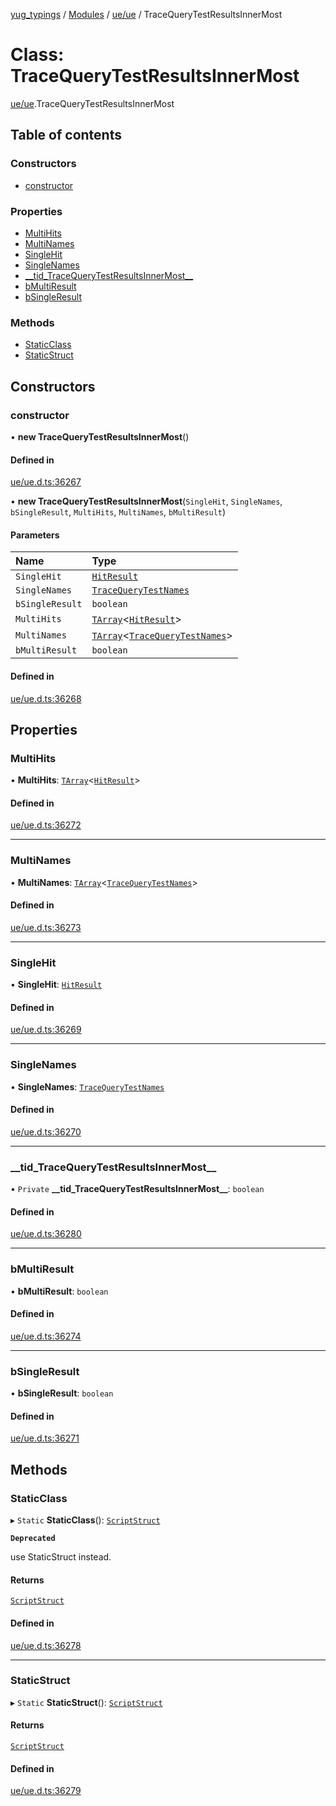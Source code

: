 [yug_typings](../README.md) / [Modules](../modules.md) / [ue/ue](../modules/ue_ue.md) / TraceQueryTestResultsInnerMost

# Class: TraceQueryTestResultsInnerMost

[ue/ue](../modules/ue_ue.md).TraceQueryTestResultsInnerMost

## Table of contents

### Constructors

- [constructor](ue_ue.TraceQueryTestResultsInnerMost.md#constructor)

### Properties

- [MultiHits](ue_ue.TraceQueryTestResultsInnerMost.md#multihits)
- [MultiNames](ue_ue.TraceQueryTestResultsInnerMost.md#multinames)
- [SingleHit](ue_ue.TraceQueryTestResultsInnerMost.md#singlehit)
- [SingleNames](ue_ue.TraceQueryTestResultsInnerMost.md#singlenames)
- [\_\_tid\_TraceQueryTestResultsInnerMost\_\_](ue_ue.TraceQueryTestResultsInnerMost.md#__tid_tracequerytestresultsinnermost__)
- [bMultiResult](ue_ue.TraceQueryTestResultsInnerMost.md#bmultiresult)
- [bSingleResult](ue_ue.TraceQueryTestResultsInnerMost.md#bsingleresult)

### Methods

- [StaticClass](ue_ue.TraceQueryTestResultsInnerMost.md#staticclass)
- [StaticStruct](ue_ue.TraceQueryTestResultsInnerMost.md#staticstruct)

## Constructors

### constructor

• **new TraceQueryTestResultsInnerMost**()

#### Defined in

[ue/ue.d.ts:36267](https://github.com/YugMetaverse/yug_typings/blob/b7d9b19/ue/ue.d.ts#L36267)

• **new TraceQueryTestResultsInnerMost**(`SingleHit`, `SingleNames`, `bSingleResult`, `MultiHits`, `MultiNames`, `bMultiResult`)

#### Parameters

| Name | Type |
| :------ | :------ |
| `SingleHit` | [`HitResult`](ue_ue.HitResult.md) |
| `SingleNames` | [`TraceQueryTestNames`](ue_ue.TraceQueryTestNames.md) |
| `bSingleResult` | `boolean` |
| `MultiHits` | [`TArray`](../interfaces/ue_puerts.TArray.md)<[`HitResult`](ue_ue.HitResult.md)\> |
| `MultiNames` | [`TArray`](../interfaces/ue_puerts.TArray.md)<[`TraceQueryTestNames`](ue_ue.TraceQueryTestNames.md)\> |
| `bMultiResult` | `boolean` |

#### Defined in

[ue/ue.d.ts:36268](https://github.com/YugMetaverse/yug_typings/blob/b7d9b19/ue/ue.d.ts#L36268)

## Properties

### MultiHits

• **MultiHits**: [`TArray`](../interfaces/ue_puerts.TArray.md)<[`HitResult`](ue_ue.HitResult.md)\>

#### Defined in

[ue/ue.d.ts:36272](https://github.com/YugMetaverse/yug_typings/blob/b7d9b19/ue/ue.d.ts#L36272)

___

### MultiNames

• **MultiNames**: [`TArray`](../interfaces/ue_puerts.TArray.md)<[`TraceQueryTestNames`](ue_ue.TraceQueryTestNames.md)\>

#### Defined in

[ue/ue.d.ts:36273](https://github.com/YugMetaverse/yug_typings/blob/b7d9b19/ue/ue.d.ts#L36273)

___

### SingleHit

• **SingleHit**: [`HitResult`](ue_ue.HitResult.md)

#### Defined in

[ue/ue.d.ts:36269](https://github.com/YugMetaverse/yug_typings/blob/b7d9b19/ue/ue.d.ts#L36269)

___

### SingleNames

• **SingleNames**: [`TraceQueryTestNames`](ue_ue.TraceQueryTestNames.md)

#### Defined in

[ue/ue.d.ts:36270](https://github.com/YugMetaverse/yug_typings/blob/b7d9b19/ue/ue.d.ts#L36270)

___

### \_\_tid\_TraceQueryTestResultsInnerMost\_\_

• `Private` **\_\_tid\_TraceQueryTestResultsInnerMost\_\_**: `boolean`

#### Defined in

[ue/ue.d.ts:36280](https://github.com/YugMetaverse/yug_typings/blob/b7d9b19/ue/ue.d.ts#L36280)

___

### bMultiResult

• **bMultiResult**: `boolean`

#### Defined in

[ue/ue.d.ts:36274](https://github.com/YugMetaverse/yug_typings/blob/b7d9b19/ue/ue.d.ts#L36274)

___

### bSingleResult

• **bSingleResult**: `boolean`

#### Defined in

[ue/ue.d.ts:36271](https://github.com/YugMetaverse/yug_typings/blob/b7d9b19/ue/ue.d.ts#L36271)

## Methods

### StaticClass

▸ `Static` **StaticClass**(): [`ScriptStruct`](ue_ue.ScriptStruct.md)

**`Deprecated`**

use StaticStruct instead.

#### Returns

[`ScriptStruct`](ue_ue.ScriptStruct.md)

#### Defined in

[ue/ue.d.ts:36278](https://github.com/YugMetaverse/yug_typings/blob/b7d9b19/ue/ue.d.ts#L36278)

___

### StaticStruct

▸ `Static` **StaticStruct**(): [`ScriptStruct`](ue_ue.ScriptStruct.md)

#### Returns

[`ScriptStruct`](ue_ue.ScriptStruct.md)

#### Defined in

[ue/ue.d.ts:36279](https://github.com/YugMetaverse/yug_typings/blob/b7d9b19/ue/ue.d.ts#L36279)
